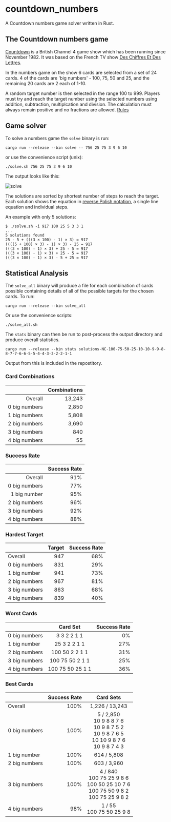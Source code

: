 # countdown_numbers
A Countdown numbers game solver written in Rust.

## The Countdown numbers game
[Countdown](https://en.wikipedia.org/wiki/Countdown_(game_show)) is a British Channel 4 game show which has been running since November 1982. It was based on the French TV show [Des Chiffres Et Des Lettres](https://en.wikipedia.org/wiki/Des_chiffres_et_des_lettres).

In the numbers game on the show 6 cards are selected from a set of 24 cards. 4 of the cards are 'big numbers' - 100, 75, 50 and 25, and the remaining 20 cards are 2 each of 1-10.

A random target number is then selected in the range 100 to 999. Players must try and reach the target number using the selected numbers using addition, subtraction, multiplcation and division. The calculation must always remain positive and no fractions are allowed. [Rules](https://en.wikipedia.org/wiki/Countdown_(game_show)#Numbers_round)

## Game solver
To solve a numbers game the `solve` binary is run:
```
cargo run --release --bin solve -- 756 25 75 3 9 6 10
```
or use the convenience script (unix):
```
./solve.sh 756 25 75 3 9 6 10
```
The output looks like this:

![solve](https://user-images.githubusercontent.com/4271248/190327456-307aecb4-02f0-42f5-8f71-377bc96e52e8.png)

The solutions are sorted by shortest number of steps to reach the target. Each solution shows the equation in [reverse Polish notation](https://en.wikipedia.org/wiki/Reverse_Polish_notation), a single line equation and individual steps.

An example with only 5 solutions:

```
$ ./solve.sh -i 917 100 25 5 3 3 1
...
5 solutions found
25 - 5 + (((3 × 100) - 1) × 3) = 917
((((5 + 100) × 3) - 1) × 3) - 25 = 917
(((3 × 100) - 1) × 3) + 25 - 5 = 917
(((3 × 100) - 1) × 3) + 25 - 5 = 917
(((3 × 100) - 1) × 3) - 5 + 25 = 917
```

## Statistical Analysis
The `solve_all` binary will produce a file for each combination of cards possible containing details of all of the possible targets for the chosen cards.
To run:
```
cargo run --release --bin solve_all
```
Or use the convenience scripts:
```
./solve_all.sh
```
The `stats` binary can then be run to post-process the output directory and produce overall statistics.
```
cargo run --release --bin stats solutions-NC-100-75-50-25-10-10-9-9-8-8-7-7-6-6-5-5-4-4-3-3-2-2-1-1
```
Output from this is included in the repostitory.

### Card Combinations

|               | Combinations |
|--------------:|-------------:|
| Overall       |       13,243 |
| 0 big numbers |        2,850 |
| 1 big numbers |        5,808 |
| 2 big numbers |        3,690 |
| 3 big numbers |          840 |
| 4 big numbers |           55 |

### Success Rate

|               | Success Rate |
|--------------:|-------------:|
| Overall       |          91% |
| 0 big numbers |          77% |
| 1 big number  |          95% |
| 2 big numbers |          96% |
| 3 big numbers |          92% |
| 4 big numbers |          88% |

### Hardest Target

|               | Target | Success Rate |
|---------------|-------:|-------------:|
| Overall       |    947 |          68% |
| 0 big numbers |    831 |          29% |
| 1 big number  |    941 |          73% |
| 2 big numbers |    967 |          81% |
| 3 big numbers |    863 |          68% |
| 4 big numbers |    839 |          40% |

### Worst Cards

|               | Card Set         | Success Rate |
|---------------|:----------------:|-------------:|
| 0 big numbers | 3 3 2 2 1 1      |          0%  |
| 1 big number  | 25 3 2 2 1 1     |          27% |
| 2 big numbers | 100 50 2 2 1 1   |          31% |
| 3 big numbers | 100 75 50 2 1 1  |          25% |
| 4 big numbers | 100 75 50 25 1 1 |          36% |

### Best Cards

|               | Success Rate | Card Sets      |
|---------------|-------------:|:--------------:|
| Overall       |         100% | 1,226 / 13,243 |
| 0 big numbers |         100% | 5 / 2,850 <br/> 10 9 8 8 7 6 <br/> 10 9 8 7 5 2 <br/> 10 9 8 7 6 5 <br/> 10 10 9 8 7 6 <br/> 10 9 8 7 4 3 |
| 1 big number  |         100% | 614 / 5,808    |
| 2 big numbers |         100% | 603 / 3,960    |
| 3 big numbers |         100% | 4 / 840 <br/> 100 75 25 9 8 6 <br/> 100 50 25 10 7 6 <br/> 100 75 50 9 8 2 <br/> 100 75 25 9 8 2 |
| 4 big numbers |          98% | 1 / 55 <br/> 100 75 50 25 9 8 |
